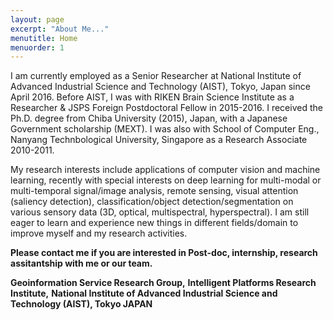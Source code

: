 ```yaml
---
layout: page
excerpt: "About Me..."
menutitle: Home
menuorder: 1
---
```


I am currently employed as a Senior Researcher at National Institute of Advanced Industrial Science and Technology (AIST), Tokyo, Japan since April 2016. Before AIST, I was with RIKEN Brain Science Institute as a Researcher & JSPS Foreign Postdoctoral Fellow in 2015-2016. I received the Ph.D. degree from Chiba University (2015), Japan, with a Japanese Government scholarship (MEXT). I was also with School of Computer Eng., Nanyang Technbological University, Singapore as a Research Associate 2010-2011.

My research interests include applications of computer vision and machine learning, recently with special interests on deep learning for multi-modal or multi-temporal signal/image analysis, remote sensing, visual attention (saliency detection), classification/object detection/segmentation on various sensory data (3D, optical, multispectral, hyperspectral). I am still eager to learn and experience new things in different fields/domain to improve myself and my research activities. 


**Please contact me if you are interested in Post-doc, internship, research assitantship with me or our team.**

**Geoinformation Service Research Group,** 
**Intelligent Platforms Research Institute,** 
**National Institute of Advanced Industrial Science and Technology (AIST), Tokyo JAPAN** 

<!--
# Current Interests and Projects:


- Lorem ipsum dolor sit amet
- Lorem ipsum dolor sit amet
- DLorem ipsum dolor sit amet
- Lorem ipsum dolor sit amet
- Lorem ipsum dolor sit amet
-->
